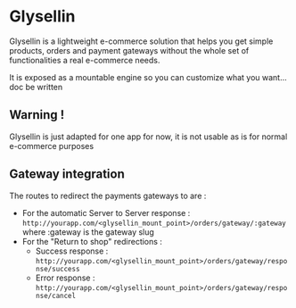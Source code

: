 # Glysellin

Glysellin is a lightweight e-commerce solution that helps you get simple products, orders and payment gateways without the whole set of functionalities a real e-commerce needs.

It is exposed as a mountable engine so you can customize what you want... doc be written

## Warning !

Glysellin is just adapted for one app for now, it is not usable as is for normal e-commerce purposes


## Gateway integration

The routes to redirect the payments gateways to are :

* For the automatic Server to Server response : `http://yourapp.com/<glysellin_mount_point>/orders/gateway/:gateway` where :gateway is the gateway slug
* For the "Return to shop" redirections :
    * Success response : `http://yourapp.com/<glysellin_mount_point>/orders/gateway/response/success`
    * Error response : `http://yourapp.com/<glysellin_mount_point>/orders/gateway/response/cancel`